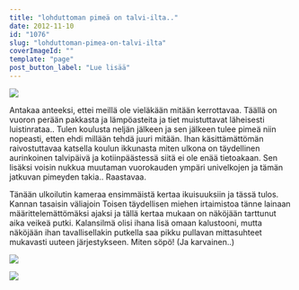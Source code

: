 ```yaml
---
title: "lohduttoman pimeä on talvi-ilta.."
date: 2012-11-10
id: "1076"
slug: "lohduttoman-pimea-on-talvi-ilta"
coverImageId: ""
template: "page"
post_button_label: "Lue lisää"
---
```


[![](/images/IMG_0020.JPG)](http://4.bp.blogspot.com/-ICYCAR52zcQ/UJ4m1OpP-vI/AAAAAAAACD4/LjZ5K4O8Wi8/s1600/IMG_0020.JPG)

Antakaa anteeksi, ettei meillä ole vieläkään mitään kerrottavaa. Täällä on vuoron perään pakkasta ja lämpöasteita ja tiet muistuttavat läheisesti luistinrataa.. Tulen koulusta neljän jälkeen ja sen jälkeen tulee pimeä niin nopeasti, etten ehdi millään tehdä juuri mitään. Ihan käsittämättömän raivostuttavaa katsella koulun ikkunasta miten ulkona on täydellinen aurinkoinen talvipäivä ja kotiinpäästessä siitä ei ole enää tietoakaan. Sen lisäksi voisin nukkua muutaman vuorokauden ympäri univelkojen ja tämän jatkuvan pimeyden takia.. Raastavaa.

Tänään ulkoilutin kameraa ensimmäistä kertaa ikuisuuksiin ja tässä tulos. Kannan tasaisin väliajoin Toisen täydellisen miehen irtaimistoa tänne lainaan määrittelemättömäksi ajaksi ja tällä kertaa mukaan on näköjään tarttunut aika veikeä putki. Kalansilmä olisi ihana lisä omaan kalustooni, mutta näköjään ihan tavallisellakin putkella saa pikku pullavan mittasuhteet mukavasti uuteen järjestykseen. Miten söpö! (Ja karvainen..)

[![](/images/IMG_0069.JPG)](http://2.bp.blogspot.com/-Jn7NBEp2LOY/UJ4m29lATHI/AAAAAAAACEE/oJzB3P0v-5Q/s1600/IMG_0069.JPG)

[![](/images/ak.jpg)](http://1.bp.blogspot.com/-Nt1TL_OR-fo/UJ6nCJDsh6I/AAAAAAAACFs/lkR2nTRP1M8/s1600/ak.jpg)
